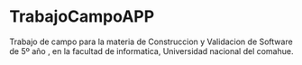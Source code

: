 # TrabajoCampoAPP
Trabajo de campo para la materia de Construccion y Validacion de Software de 5º año , en la facultad de informatica, Universidad nacional del comahue.
